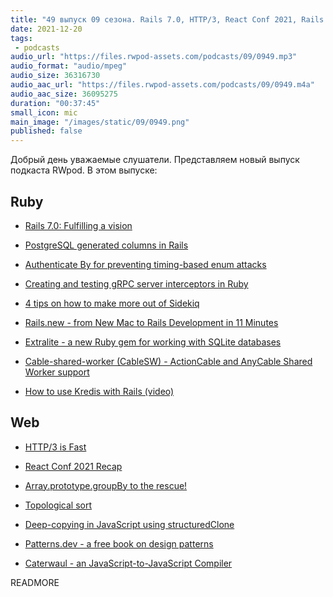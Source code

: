 ```yaml
---
title: "49 выпуск 09 сезона. Rails 7.0, HTTP/3, React Conf 2021, Rails.new, Extralite, Cable-shared-worker, Patterns.dev и прочее"
date: 2021-12-20
tags:
 - podcasts
audio_url: "https://files.rwpod-assets.com/podcasts/09/0949.mp3"
audio_format: "audio/mpeg"
audio_size: 36316730
audio_aac_url: "https://files.rwpod-assets.com/podcasts/09/0949.m4a"
audio_aac_size: 36095275
duration: "00:37:45"
small_icon: mic
main_image: "/images/static/09/0949.png"
published: false
---
```


Добрый день уважаемые слушатели. Представляем новый выпуск подкаста RWpod. В этом выпуске:

## Ruby

 - [Rails 7.0: Fulfilling a vision](https://rubyonrails.org/2021/12/15/Rails-7-fulfilling-a-vision)
 - [PostgreSQL generated columns in Rails](https://tejasbubane.github.io/posts/2021-12-18-rails-7-postgres-generated-columns/)
 - [Authenticate By for preventing timing-based enum attacks](https://rishi.tips/t/authenticate-by/)
 - [Creating and testing gRPC server interceptors in Ruby](https://ieftimov.com/post/creating-testing-grpc-server-interceptors-ruby/)


 - [4 tips on how to make more out of Sidekiq](https://frontdeveloper.pl/2021/12/4-tips-on-how-to-make-more-out-of-sidekiq/)
 - [Rails.new - from New Mac to Rails Development in 11 Minutes](https://rails.new/)
 - [Extralite - a new Ruby gem for working with SQLite databases](https://noteflakes.com/articles/2021-12-15-extralite)
 - [Cable-shared-worker (CableSW) - ActionCable and AnyCable Shared Worker support](https://github.com/le0pard/cable-shared-worker)
 - [How to use Kredis with Rails (video)](https://gorails.com/episodes/how-to-use-kredis-with-rails)

## Web

 - [HTTP/3 is Fast](https://requestmetrics.com/web-performance/http3-is-fast)
 - [React Conf 2021 Recap](https://reactjs.org/blog/2021/12/17/react-conf-2021-recap.html)
 - [Array.prototype.groupBy to the rescue!](https://www.charpeni.com/blog/array-prototype-group-by-to-the-rescue)
 - [Topological sort](https://cards.jordanscales.com/toposort)


 - [Deep-copying in JavaScript using structuredClone](https://web.dev/structured-clone/)
 - [Patterns.dev - a free book on design patterns](https://www.patterns.dev/)
 - [Caterwaul - an JavaScript-to-JavaScript Compiler](https://github.com/spencertipping/caterwaul)

READMORE
